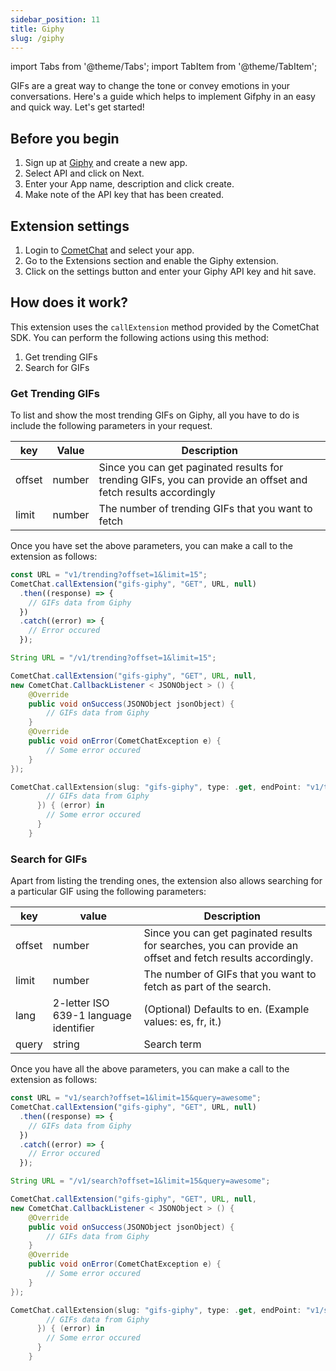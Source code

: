 ```yaml
---
sidebar_position: 11
title: Giphy
slug: /giphy
---
```


import Tabs from '@theme/Tabs';
import TabItem from '@theme/TabItem';

GIFs are a great way to change the tone or convey emotions in your conversations. Here's a guide which helps to implement Gifphy in an easy and quick way. Let's get started!

## Before you begin

1. Sign up at [Giphy](https://developers.giphy.com/dashboard/) and create a new app.
2. Select API and click on Next.
3. Enter your App name, description and click create.
4. Make note of the API key that has been created.

## Extension settings

1. Login to [CometChat](https://app.cometchat.com/login) and select your app.
2. Go to the Extensions section and enable the Giphy extension.
3. Click on the settings button and enter your Giphy API key and hit save.

## How does it work?

This extension uses the `callExtension` method provided by the CometChat SDK. You can perform the following actions using this method:

1. Get trending GIFs
2. Search for GIFs

### Get Trending GIFs

To list and show the most trending GIFs on Giphy, all you have to do is include the following parameters in your request.

| key    | Value  | Description                                                                                                    |
| ------ | ------ | -------------------------------------------------------------------------------------------------------------- |
| offset | number | Since you can get paginated results for trending GIFs, you can provide an offset and fetch results accordingly |
| limit  | number | The number of trending GIFs that you want to fetch                                                             |

Once you have set the above parameters, you can make a call to the extension as follows:

<Tabs>
<TabItem value="Javascript" label="Javascript">

```javascript
const URL = "v1/trending?offset=1&limit=15";
CometChat.callExtension("gifs-giphy", "GET", URL, null)
  .then((response) => {
    // GIFs data from Giphy
  })
  .catch((error) => {
    // Error occured
  });
```

</TabItem>
<TabItem value="Java" label="Java">

```java
String URL = "/v1/trending?offset=1&limit=15";

CometChat.callExtension("gifs-giphy", "GET", URL, null,
new CometChat.CallbackListener < JSONObject > () {
    @Override
    public void onSuccess(JSONObject jsonObject) {
        // GIFs data from Giphy
    }
    @Override
    public void onError(CometChatException e) {
        // Some error occured
    }
});
```

</TabItem>
<TabItem value="Swift" label="Swift">

```swift
CometChat.callExtension(slug: "gifs-giphy", type: .get, endPoint: "v1/trending?offset=10&limit=15", body: nil, onSuccess: { (response) in
        // GIFs data from Giphy
      }) { (error) in
        // Some error occured
      }
    }
```

</TabItem>
</Tabs>

### Search for GIFs

Apart from listing the trending ones, the extension also allows searching for a particular GIF using the following parameters:

| key    | value                                  | Description                                                                                                |
| ------ | -------------------------------------- | ---------------------------------------------------------------------------------------------------------- |
| offset | number                                 | Since you can get paginated results for searches, you can provide an offset and fetch results accordingly. |
| limit  | number                                 | The number of GIFs that you want to fetch as part of the search.                                           |
| lang   | 2-letter ISO 639-1 language identifier | (Optional) Defaults to en. (Example values: es, fr, it.)                                                   |
| query  | string                                 | Search term                                                                                                |

Once you have all the above parameters, you can make a call to the extension as follows:

<Tabs>
<TabItem value="Javascript" label="Javascript">

```javascript
const URL = "v1/search?offset=1&limit=15&query=awesome";
CometChat.callExtension("gifs-giphy", "GET", URL, null)
  .then((response) => {
    // GIFs data from Giphy
  })
  .catch((error) => {
    // Error occured
  });
```

</TabItem>
<TabItem value="Java" label="Java">

```java
String URL = "/v1/search?offset=1&limit=15&query=awesome";

CometChat.callExtension("gifs-giphy", "GET", URL, null,
new CometChat.CallbackListener < JSONObject > () {
    @Override
    public void onSuccess(JSONObject jsonObject) {
        // GIFs data from Giphy
    }
    @Override
    public void onError(CometChatException e) {
        // Some error occured
    }
});
```

</TabItem>
<TabItem value="Swift" label="Swift">

```swift
CometChat.callExtension(slug: "gifs-giphy", type: .get, endPoint: "v1/search?offset=10&limit=15&query=awesome", body: nil, onSuccess: { (response) in
        // GIFs data from Giphy
      }) { (error) in
        // Some error occured
      }
    }
```

</TabItem>
</Tabs>
